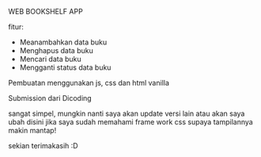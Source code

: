 WEB BOOKSHELF APP


fitur:
- Meanambahkan data buku
- Menghapus data buku
- Mencari data buku
- Mengganti status data buku

Pembuatan menggunakan js, css dan html vanilla 

Submission dari Dicoding

sangat simpel, mungkin nanti saya akan update versi lain atau akan saya ubah disini
jika saya sudah memahami frame work css supaya tampilannya makin mantap!

sekian terimakasih :D
